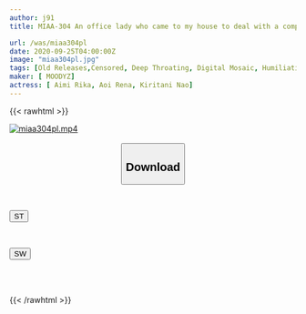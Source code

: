 ```yaml
---
author: j91
title: MIAA-304 An office lady who came to my house to deal with a complaint was made to drink tea containing a diuretic and was given a long lecture and punishment. She couldn't stand the sexual harassment and became incontinent 2

url: /was/miaa304pl
date: 2020-09-25T04:00:00Z
image: "miaa304pl.jpg"
tags: [Old Releases,Censored, Deep Throating, Digital Mosaic, Humiliation, Impromptu Sex, OL, Urination]
maker: [ MOODYZ]
actress: [ Aimi Rika, Aoi Rena, Kiritani Nao]
---
```



{{< rawhtml >}}

<div class="video" data-videoid="jO9gWl4jZOHqzw">
    <a href="javascript:;">
        <img src="/was/miaa304pl/miaa304pl.jpg" width="WIDTH" height="HEIGHT" alt="miaa304pl.mp4" loading="lazy">
    </a>
</div>

<script type="text/javascript" src="https://j91.asia/asset/on-demand-st.js"></script>

<br>
  <link rel="stylesheet" href="https://j91.asia/asset/bs5.css">
  
  <center>
  <button class="btn btn-primary" type="button" data-bs-toggle="collapse" data-bs-target=".multi-collapse" aria-expanded="false" aria-controls="multiCollapseExample1 multiCollapseExample2"><h2>Download</h2></button></center>
</p>
<div class="row">
  <div class="col">
    <div class="collapse multi-collapse" id="multiCollapseExample1">
      <div class="card card-body">
	      	      <br>
<div class="buttons">  
<p><a href="https://streamtape.to/v/jO9gWl4jZOHqzw" target="_blank"><button class="btn-hover color-3"><i class="fa fa-download"></i> ST</button></a></p></div>
    </div>
  </div>
</div>
  <div class="col">
    <div class="collapse multi-collapse" id="multiCollapseExample2">
      <div class="card card-body">
	      <br>
<div class="buttons">
<p><a href="https://asnwish.com/pxrjm9km08a8" target="_blank"><button class="btn-hover color-2"><i class="fa fa-download"></i> SW</button></a></p></div>
<br><br>
      </div>
    </div>
  </div>
</div>

{{< /rawhtml >}}